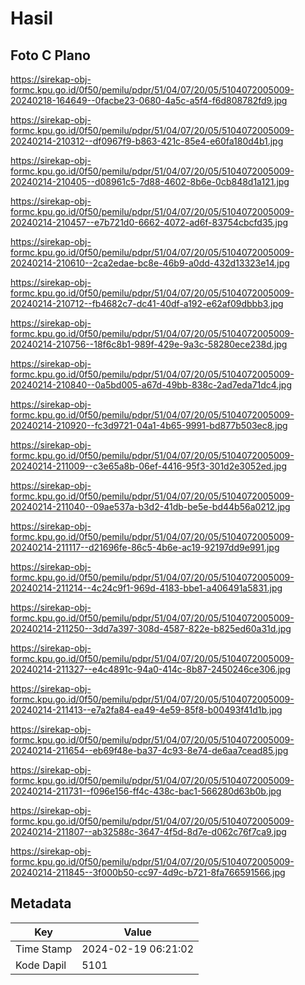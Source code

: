 # Hasil

## Foto C Plano

https://sirekap-obj-formc.kpu.go.id/0f50/pemilu/pdpr/51/04/07/20/05/5104072005009-20240218-164649--0facbe23-0680-4a5c-a5f4-f6d808782fd9.jpg

https://sirekap-obj-formc.kpu.go.id/0f50/pemilu/pdpr/51/04/07/20/05/5104072005009-20240214-210312--df0967f9-b863-421c-85e4-e60fa180d4b1.jpg

https://sirekap-obj-formc.kpu.go.id/0f50/pemilu/pdpr/51/04/07/20/05/5104072005009-20240214-210405--d08961c5-7d88-4602-8b6e-0cb848d1a121.jpg

https://sirekap-obj-formc.kpu.go.id/0f50/pemilu/pdpr/51/04/07/20/05/5104072005009-20240214-210457--e7b721d0-6662-4072-ad6f-83754cbcfd35.jpg

https://sirekap-obj-formc.kpu.go.id/0f50/pemilu/pdpr/51/04/07/20/05/5104072005009-20240214-210610--2ca2edae-bc8e-46b9-a0dd-432d13323e14.jpg

https://sirekap-obj-formc.kpu.go.id/0f50/pemilu/pdpr/51/04/07/20/05/5104072005009-20240214-210712--fb4682c7-dc41-40df-a192-e62af09dbbb3.jpg

https://sirekap-obj-formc.kpu.go.id/0f50/pemilu/pdpr/51/04/07/20/05/5104072005009-20240214-210756--18f6c8b1-989f-429e-9a3c-58280ece238d.jpg

https://sirekap-obj-formc.kpu.go.id/0f50/pemilu/pdpr/51/04/07/20/05/5104072005009-20240214-210840--0a5bd005-a67d-49bb-838c-2ad7eda71dc4.jpg

https://sirekap-obj-formc.kpu.go.id/0f50/pemilu/pdpr/51/04/07/20/05/5104072005009-20240214-210920--fc3d9721-04a1-4b65-9991-bd877b503ec8.jpg

https://sirekap-obj-formc.kpu.go.id/0f50/pemilu/pdpr/51/04/07/20/05/5104072005009-20240214-211009--c3e65a8b-06ef-4416-95f3-301d2e3052ed.jpg

https://sirekap-obj-formc.kpu.go.id/0f50/pemilu/pdpr/51/04/07/20/05/5104072005009-20240214-211040--09ae537a-b3d2-41db-be5e-bd44b56a0212.jpg

https://sirekap-obj-formc.kpu.go.id/0f50/pemilu/pdpr/51/04/07/20/05/5104072005009-20240214-211117--d21696fe-86c5-4b6e-ac19-92197dd9e991.jpg

https://sirekap-obj-formc.kpu.go.id/0f50/pemilu/pdpr/51/04/07/20/05/5104072005009-20240214-211214--4c24c9f1-969d-4183-bbe1-a406491a5831.jpg

https://sirekap-obj-formc.kpu.go.id/0f50/pemilu/pdpr/51/04/07/20/05/5104072005009-20240214-211250--3dd7a397-308d-4587-822e-b825ed60a31d.jpg

https://sirekap-obj-formc.kpu.go.id/0f50/pemilu/pdpr/51/04/07/20/05/5104072005009-20240214-211327--e4c4891c-94a0-414c-8b87-2450246ce306.jpg

https://sirekap-obj-formc.kpu.go.id/0f50/pemilu/pdpr/51/04/07/20/05/5104072005009-20240214-211413--e7a2fa84-ea49-4e59-85f8-b00493f41d1b.jpg

https://sirekap-obj-formc.kpu.go.id/0f50/pemilu/pdpr/51/04/07/20/05/5104072005009-20240214-211654--eb69f48e-ba37-4c93-8e74-de6aa7cead85.jpg

https://sirekap-obj-formc.kpu.go.id/0f50/pemilu/pdpr/51/04/07/20/05/5104072005009-20240214-211731--f096e156-ff4c-438c-bac1-566280d63b0b.jpg

https://sirekap-obj-formc.kpu.go.id/0f50/pemilu/pdpr/51/04/07/20/05/5104072005009-20240214-211807--ab32588c-3647-4f5d-8d7e-d062c76f7ca9.jpg

https://sirekap-obj-formc.kpu.go.id/0f50/pemilu/pdpr/51/04/07/20/05/5104072005009-20240214-211845--3f000b50-cc97-4d9c-b721-8fa766591566.jpg


## Metadata

| Key        | Value               |
| ---------- | ------------------- |
| Time Stamp | 2024-02-19 06:21:02 |
| Kode Dapil | 5101                |




